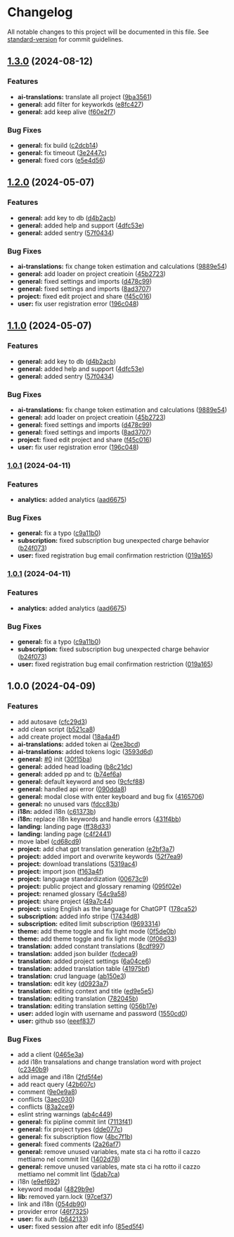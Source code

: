 # Changelog

All notable changes to this project will be documented in this file. See [standard-version](https://github.com/conventional-changelog/standard-version) for commit guidelines.

## [1.3.0](https://github.com/Matergi/translo/compare/v1.2.0...v1.3.0) (2024-08-12)

### Features

- **ai-translations:** translate all project ([9ba3561](https://github.com/Matergi/translo/commit/9ba35612365efc459b86d0c8c8d3cc994ad1e704))
- **general:** add filter for keyworkds ([e8fc427](https://github.com/Matergi/translo/commit/e8fc4272e1b7d52532d036ee23600be5762ae0bc))
- **general:** add keep alive ([f60e2f7](https://github.com/Matergi/translo/commit/f60e2f799771ec8c6040645444b19576e4555dcc))

### Bug Fixes

- **general:** fix build ([c2dcb14](https://github.com/Matergi/translo/commit/c2dcb14b9aed582a5e4a5f4ecd170611ee638258))
- **general:** fix timeout ([3e2447c](https://github.com/Matergi/translo/commit/3e2447cd85297047d46a80cbabe9ec25f504e8b4))
- **general:** fixed cors ([e5e4d56](https://github.com/Matergi/translo/commit/e5e4d561642db563f0a5055f83931bdb08364a2b))

## [1.2.0](https://github.com/Matergi/translo/compare/v1.0.1...v1.2.0) (2024-05-07)

### Features

- **general:** add key to db ([d4b2acb](https://github.com/Matergi/translo/commit/d4b2acbccf0109ac556c17995b9cfcd36f4b36db))
- **general:** added help and support ([4dfc53e](https://github.com/Matergi/translo/commit/4dfc53ec9b3b750fb956e7594624aa135a7215c0))
- **general:** added sentry ([57f0434](https://github.com/Matergi/translo/commit/57f04349f558c20eb45b51b789cf056d7080570b))

### Bug Fixes

- **ai-translations:** fix change token estimation and calculations ([9889e54](https://github.com/Matergi/translo/commit/9889e54bd0629dd49f0997b6761055052ffe3261))
- **general:** add loader on project creatioin ([45b2723](https://github.com/Matergi/translo/commit/45b2723e4d04cdf9dcdba52092c2af149b37c981))
- **general:** fixed settings and imports ([d478c99](https://github.com/Matergi/translo/commit/d478c99f458af7c9f21f1a9087e2638e1b7eb546))
- **general:** fixed settings and imports ([8ad3707](https://github.com/Matergi/translo/commit/8ad3707106b0548f946de91884eeeb49ed78126d))
- **project:** fixed edit project and share ([f45c016](https://github.com/Matergi/translo/commit/f45c016b784b21439e255a8945e02daad43e13b6))
- **user:** fix user registration error ([196c048](https://github.com/Matergi/translo/commit/196c04832f60b1d4bebabf5bce1b84a72ca67bbc))

## [1.1.0](https://github.com/Matergi/translo/compare/v1.0.1...v1.1.0) (2024-05-07)

### Features

- **general:** add key to db ([d4b2acb](https://github.com/Matergi/translo/commit/d4b2acbccf0109ac556c17995b9cfcd36f4b36db))
- **general:** added help and support ([4dfc53e](https://github.com/Matergi/translo/commit/4dfc53ec9b3b750fb956e7594624aa135a7215c0))
- **general:** added sentry ([57f0434](https://github.com/Matergi/translo/commit/57f04349f558c20eb45b51b789cf056d7080570b))

### Bug Fixes

- **ai-translations:** fix change token estimation and calculations ([9889e54](https://github.com/Matergi/translo/commit/9889e54bd0629dd49f0997b6761055052ffe3261))
- **general:** add loader on project creatioin ([45b2723](https://github.com/Matergi/translo/commit/45b2723e4d04cdf9dcdba52092c2af149b37c981))
- **general:** fixed settings and imports ([d478c99](https://github.com/Matergi/translo/commit/d478c99f458af7c9f21f1a9087e2638e1b7eb546))
- **general:** fixed settings and imports ([8ad3707](https://github.com/Matergi/translo/commit/8ad3707106b0548f946de91884eeeb49ed78126d))
- **project:** fixed edit project and share ([f45c016](https://github.com/Matergi/translo/commit/f45c016b784b21439e255a8945e02daad43e13b6))
- **user:** fix user registration error ([196c048](https://github.com/Matergi/translo/commit/196c04832f60b1d4bebabf5bce1b84a72ca67bbc))

### [1.0.1](https://github.com/Matergi/translo/compare/v1.0.0...v1.0.1) (2024-04-11)

### Features

- **analytics:** added analytics ([aad6675](https://github.com/Matergi/translo/commit/aad66755e2497d6a817811594f82e1251bf6194d))

### Bug Fixes

- **general:** fix a typo ([c9a11b0](https://github.com/Matergi/translo/commit/c9a11b071375154a4063cf6db2eb10cce09ff5e0))
- **subscription:** fixed subscription bug unexpected charge behavior ([b24f073](https://github.com/Matergi/translo/commit/b24f07368265232b81cddd3b0cbb89f603aebf5b))
- **user:** fixed registration bug email confirmation restriction ([019a165](https://github.com/Matergi/translo/commit/019a165fd33460d3589674a3007e208b0e01b770))

### [1.0.1](https://github.com/Matergi/translo/compare/v1.0.0...v1.0.1) (2024-04-11)

### Features

- **analytics:** added analytics ([aad6675](https://github.com/Matergi/translo/commit/aad66755e2497d6a817811594f82e1251bf6194d))

### Bug Fixes

- **general:** fix a typo ([c9a11b0](https://github.com/Matergi/translo/commit/c9a11b071375154a4063cf6db2eb10cce09ff5e0))
- **subscription:** fixed subscription bug unexpected charge behavior ([b24f073](https://github.com/Matergi/translo/commit/b24f07368265232b81cddd3b0cbb89f603aebf5b))
- **user:** fixed registration bug email confirmation restriction ([019a165](https://github.com/Matergi/translo/commit/019a165fd33460d3589674a3007e208b0e01b770))

## 1.0.0 (2024-04-09)

### Features

- add autosave ([cfc29d3](https://github.com/Matergi/translo/commit/cfc29d324f31ff9a18f8fd4b9e2bcb720f1fb9f6))
- add clean script ([b521ca8](https://github.com/Matergi/translo/commit/b521ca81c75fe5aef3252cc58892470e5a105ef9))
- add create project modal ([18a4a4f](https://github.com/Matergi/translo/commit/18a4a4f3aad8de41aee009257945f84e5042ee0f))
- **ai-translations:** added token ai ([2ee3bcd](https://github.com/Matergi/translo/commit/2ee3bcd31c49a7f5fbae62dc2c0982e1dd6e82a8))
- **ai-translations:** added tokens logic ([3593d6d](https://github.com/Matergi/translo/commit/3593d6dd2a545c4b9d6849890ef832cf325dc2d2))
- **general:** [#0](https://github.com/Matergi/translo/issues/0) init ([30f15ba](https://github.com/Matergi/translo/commit/30f15ba962c1fd30fde6817512fe5b0468b28f5a))
- **general:** added head loading ([b8c21dc](https://github.com/Matergi/translo/commit/b8c21dcba01aa409f82bc2ab4e009fa3de6491f6))
- **general:** added pp and tc ([b74ef6a](https://github.com/Matergi/translo/commit/b74ef6ad90e9e5cf6ecc6c3a45ff2a99bfa8123d))
- **general:** default keyword and seo ([9cfcf88](https://github.com/Matergi/translo/commit/9cfcf885cbf840289be70bcb556b8141b7b32a00))
- **general:** handled api error ([090dda8](https://github.com/Matergi/translo/commit/090dda8623245b8f05ad55136e5a1c41767ab282))
- **general:** modal close with enter keyboard and bug fix ([4165706](https://github.com/Matergi/translo/commit/416570634173fa510efce9200d5aca4babd60cd2))
- **general:** no unused vars ([fdcc83b](https://github.com/Matergi/translo/commit/fdcc83ba69e005f6fb85dde958650d8f8373387b))
- **i18n:** added i18n ([c61373b](https://github.com/Matergi/translo/commit/c61373b0683b64080f502bfcbb452fe314346c24))
- **i18n:** replace i18n keywords and handle errors ([431f4bb](https://github.com/Matergi/translo/commit/431f4bbf10b4d7898456b7c0fe50d391069b7aef))
- **landing:** landing page ([ff38d33](https://github.com/Matergi/translo/commit/ff38d33ec9fb67303ac7f366d107dc42170c00ff))
- **landing:** landing page ([c4f2441](https://github.com/Matergi/translo/commit/c4f2441a6625d17c7f0daba973a66b69d7f0b783))
- move label ([cd68cd9](https://github.com/Matergi/translo/commit/cd68cd94288294dc01b502479fb2bcce9c36fe25))
- **project:** add chat gpt translation generation ([e2bf3a7](https://github.com/Matergi/translo/commit/e2bf3a7636274c56b3998f3ad5fdcac575dbab54))
- **project:** added import and overwrite keywords ([52f7ea9](https://github.com/Matergi/translo/commit/52f7ea9dfef56d1875e699765474b8ae6792a247))
- **project:** download translations ([5319ac4](https://github.com/Matergi/translo/commit/5319ac42fabdcd4f45769f454e918d38e3667f6f))
- **project:** import json ([f163a4f](https://github.com/Matergi/translo/commit/f163a4f24254bbda97d9637f628ba102f092d609))
- **project:** language standardization ([00673c9](https://github.com/Matergi/translo/commit/00673c96fb439e5f6829b52c5a0c53777a3ccf5b))
- **project:** public project and glossary renaming ([095f02e](https://github.com/Matergi/translo/commit/095f02e6bd5dfabc4414e5332f3b619359ed7d73))
- **project:** renamed glossary ([54c9a58](https://github.com/Matergi/translo/commit/54c9a580ece0a5936cc6a0594d02fdbed4ba0728))
- **project:** share project ([49a7c44](https://github.com/Matergi/translo/commit/49a7c44e125b6aa4b55d4d4cd5517b2556ab8499))
- **project:** using English as the language for ChatGPT ([178ca52](https://github.com/Matergi/translo/commit/178ca52efbfccab4a837d62ea2c632e89f43dd82))
- **subscription:** added info stripe ([17434d8](https://github.com/Matergi/translo/commit/17434d820549ba7f3d5ba8f5e352a7d09d83a6ce))
- **subscription:** edited limit subscription ([9693314](https://github.com/Matergi/translo/commit/9693314496a04e649968b3001dbaccf57045a499))
- **theme:** add theme toggle and fix light mode ([0f5de0b](https://github.com/Matergi/translo/commit/0f5de0bd1b1fe981febd154abdf2f40140546fb8))
- **theme:** add theme toggle and fix light mode ([0f06d33](https://github.com/Matergi/translo/commit/0f06d33c57bbbbf880eccc0b3af707b96636d233))
- **translation:** added constant translations ([8cdf997](https://github.com/Matergi/translo/commit/8cdf99758bc841ee2b5d0e1eb3237a84e5c8dadc))
- **translation:** added json builder ([fcdeca9](https://github.com/Matergi/translo/commit/fcdeca92d98b2ed2f07494a9afb89d1fd42696b7))
- **translation:** added project settings ([6a04ce6](https://github.com/Matergi/translo/commit/6a04ce6b9a35ae46770f706c43fe1136638bd130))
- **translation:** added translation table ([41975bf](https://github.com/Matergi/translo/commit/41975bfc6fd9e0f09c4171c551de8bac925deeeb))
- **translation:** crud language ([ab150e3](https://github.com/Matergi/translo/commit/ab150e3ee4231f1162c0171a5fe3f0a7dbed2506))
- **translation:** edit key ([d0923a7](https://github.com/Matergi/translo/commit/d0923a7d253ed1fcd677ac577ada9f3192b6b68d))
- **translation:** editing context and title ([ed9e5e5](https://github.com/Matergi/translo/commit/ed9e5e51a5c9c94e9c6f4389e73c919ab813777f))
- **translation:** editing translation ([782045b](https://github.com/Matergi/translo/commit/782045b1a701ed4d8baab9212c14b767412d7b0c))
- **translation:** editing translation setting ([056b17e](https://github.com/Matergi/translo/commit/056b17e57c1c1189eafa0183bf53abf06bc3ae85))
- **user:** added login with username and password ([1550cd0](https://github.com/Matergi/translo/commit/1550cd02b52e99c5f68cabd846d792fcec6c4aed))
- **user:** github sso ([eeef837](https://github.com/Matergi/translo/commit/eeef8372e34c1721484d25c00e7437c9afc392f7))

### Bug Fixes

- add a client ([0465e3a](https://github.com/Matergi/translo/commit/0465e3acbf71ed473b00d32077f4cd32665b9fc6))
- add i18n transalations and change translation word with project ([c2340b9](https://github.com/Matergi/translo/commit/c2340b937acaf24f4cd30c260721ba8101a5af2d))
- add image and i18n ([2fd5f4e](https://github.com/Matergi/translo/commit/2fd5f4e46a1512ef556374595cf18d6536e7239e))
- add react query ([42b607c](https://github.com/Matergi/translo/commit/42b607c45a5c9921b0f1d8098a849f5f981f90a0))
- comment ([9e0e9a8](https://github.com/Matergi/translo/commit/9e0e9a8a1910b5637efac33ce1b25eb238b19710))
- conflicts ([3aec030](https://github.com/Matergi/translo/commit/3aec030748fec8524ee194b21c410e4304422a38))
- conflicts ([83a2ce9](https://github.com/Matergi/translo/commit/83a2ce9392fcf7fad9c20aa611221cf55640a296))
- eslint string warnings ([ab4c449](https://github.com/Matergi/translo/commit/ab4c4495e5cb6d2566ae4857d797a16a8182dd2d))
- **general:** fix pipline commit lint ([7113f41](https://github.com/Matergi/translo/commit/7113f41db7bdbb99de3456a3632b85ccf0aae49c))
- **general:** fix project types ([dde077c](https://github.com/Matergi/translo/commit/dde077cc722613a6e39d6baa8c4a72881b82bf34))
- **general:** fix subscription flow ([4bc7f1b](https://github.com/Matergi/translo/commit/4bc7f1b51829319845f2ceb32868e62985a8dbc8))
- **general:** fixed comments ([2a26af7](https://github.com/Matergi/translo/commit/2a26af7501e4bdad6e53bee283d2faec98dbadcc))
- **general:** remove unused variables, mate sta ci ha rotto il cazzo mettiamo nel commit lint ([1402d78](https://github.com/Matergi/translo/commit/1402d789e07f80c6947e4ed8bab3b5853be83c80))
- **general:** remove unused variables, mate sta ci ha rotto il cazzo mettiamo nel commit lint ([5dab7ca](https://github.com/Matergi/translo/commit/5dab7caf6c2baef49efc2bcad8adfb5c61caae97))
- i18n ([e9ef692](https://github.com/Matergi/translo/commit/e9ef6920d77a70ce3e533574a7ec035d2eb1e00a))
- keyword modal ([4829b9e](https://github.com/Matergi/translo/commit/4829b9e6bb5d6986984f1307b54844fbfe6dd4f5))
- **lib:** removed yarn.lock ([97cef37](https://github.com/Matergi/translo/commit/97cef3751d232a05a38a0498a0fae8ad0f1fea06))
- link and i18n ([054db90](https://github.com/Matergi/translo/commit/054db90cdbb7151767370192c7e56e32ad1efa79))
- provider error ([46f7325](https://github.com/Matergi/translo/commit/46f73251523fcf39099b058e9773bbc94521eb95))
- **user:** fix auth ([b642133](https://github.com/Matergi/translo/commit/b642133c4bef35a804f50709fa25851b26063e32))
- **user:** fixed session after edit info ([85ed5f4](https://github.com/Matergi/translo/commit/85ed5f4fddeb9901dff7916dbc15b96b19a9ee20))
